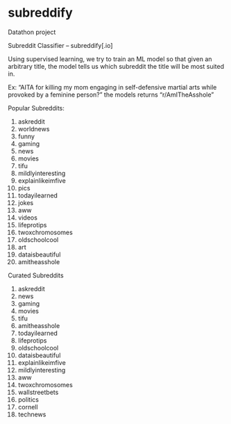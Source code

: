 # subreddify
Datathon project

Subreddit Classifier – subreddify[.io]

Using supervised learning, we try to train an ML model so that given an arbitrary title, the model tells us which subreddit the title will be most suited in.

Ex: “AITA for killing my mom engaging in self-defensive martial arts while provoked by a feminine person?” the models returns “r/AmITheAsshole”

Popular Subreddits:
1. askreddit
2. worldnews
3. funny
4. gaming
5. news
6. movies
7. tifu
8. mildlyinteresting
9. explainlikeimfive
10. pics
11. todayilearned
12. jokes
13. aww
14. videos
15. lifeprotips
16. twoxchromosomes
17. oldschoolcool
18. art
19. dataisbeautiful
20. amitheasshole

Curated Subreddits
1. askreddit
2. news
3. gaming
4. movies
5. tifu
6. amitheasshole
7. todayilearned
8. lifeprotips
9. oldschoolcool
10. dataisbeautiful
11. explainlikeimfive
12. mildlyinteresting
13. aww
14. twoxchromosomes
15. wallstreetbets
16. politics
17. cornell
18. technews
